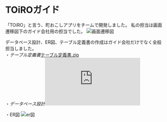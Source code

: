# TOiROガイド
「TOiRO」と言う、町おこしアプリをチームで開発しました。
私の担当は画面遷移図下のガイド会社用の担当でした。
![画面遷移図](https://user-images.githubusercontent.com/120231261/206952038-ba4765f5-265a-4052-9907-0662982c50bd.png)  
  
データベース設計、ER図、テーブル定義書の作成はガイド会社だけでなく全般担当しました。  
・*テーブル定義書*[テーブル定義書.zip](https://github.com/hamano-maker/TOiRO-Guide/files/10204183/-20221212T025351Z-001.zip)  
・*データベース設計*![DB設計](https://github.com/hamano-maker/TOiRO-Guide/files/10204275/-.DB.pdf)  
  
・ER図
![er図](https://user-images.githubusercontent.com/120231261/206952815-1a355be8-bedb-4aea-8b6e-b1ea3ca37069.png)  

